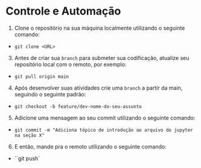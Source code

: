 # Controle e Automação


1. Clone o repositório na sua máquina localmente utilizando o seguinte comando:
  * `git clone <URL>`
3. Antes de criar sua `branch` para submeter sua codificação, atualize seu repositório local com o remoto, por exemplo:
  * `git pull origin main`
4. Após desenvolver suas atividades crie uma `branch` a partir da main, seguindo o seguinte padrão:
  * `git checkout -b feature/dev-nome-do-seu-assunto`
5. Adicione uma mensagem ao seu commit utilizando o seguinte comando:
  * `git commit -m "Adiciona tópico de introdução ao arquivo do jupyter na seção X"`
 6. E então, mande pra o remoto utilizando o seguinte comando:
  * ``git push`
 
